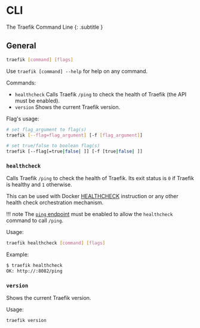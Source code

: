 # CLI

The Traefik Command Line
{: .subtitle }

## General

```bash
traefik [command] [flags]
```

Use `traefik [command] --help` for help on any command.

Commands:

- `healthcheck` Calls Traefik `/ping` to check the health of Traefik (the API must be enabled).
- `version` Shows the current Traefik version.

Flag's usage:

```bash
# set flag_argument to flag(s)
traefik [--flag=flag_argument] [-f [flag_argument]]

# set true/false to boolean flag(s)
traefik [--flag[=true|false| ]] [-f [true|false| ]]
```

### `healthcheck`

Calls Traefik `/ping` to check the health of Traefik.
Its exit status is `0` if Traefik is healthy and `1` otherwise.

This can be used with Docker [HEALTHCHECK](https://docs.docker.com/engine/reference/builder/#healthcheck) instruction
or any other health check orchestration mechanism.

!!! note
    The [`ping` endpoint](../ping/) must be enabled to allow the `healthcheck` command to call `/ping`.

Usage:

```bash
traefik healthcheck [command] [flags]
```

Example:

```bash
$ traefik healthcheck
OK: http://:8082/ping
```

### `version`

Shows the current Traefik version.

Usage:

```bash
traefik version
```
